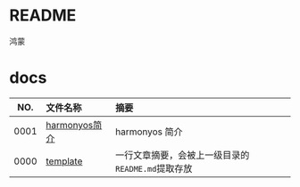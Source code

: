 # README

鸿蒙

# docs

NO.  |文件名称|摘要
:---:|:--|:--
0001 | [harmonyos简介](docs/0001_harmonyos简介.md) | harmonyos 简介
0000 | [template](docs/0000_template.md) | 一行文章摘要，会被上一级目录的`README.md`提取存放
